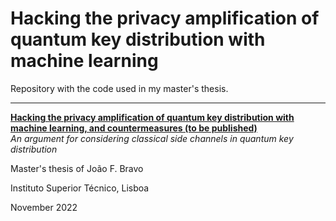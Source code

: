 # Hacking the privacy amplification of quantum key distribution with machine learning

Repository with the code used in my master's thesis.

---

[**Hacking the privacy amplification of quantum key distribution with machine learning, and countermeasures (to be published)**](https://fenix.tecnico.ulisboa.pt/cursos/meft/dissertacoes "Master's thesis of João F. Bravo")  
*An argument for considering classical side channels in quantum key distribution*

Master's thesis of João F. Bravo

Instituto Superior Técnico, Lisboa

November 2022
